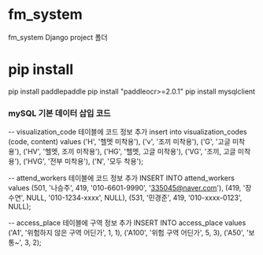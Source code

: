 # fm_system
fm_system Django  project 폴더

# pip install
pip install paddlepaddle 
pip install "paddleocr>=2.0.1" 
pip install mysqlclient 

### mySQL 기본 데이터 삽입 코드 ###
-- visualization_code 테이블에 코드 정보 추가
insert into visualization_codes (code, content)
values
	('H', '헬멧 미착용'),
	('v', '조끼 미착용'),
	('G', '고글 미착용'),
	('HV', '헬멧, 조끼 미착용'),
	('HG', '헬멧, 고글 미착용'),
	('VG', '조끼, 고글 미착용'),
	('HVG', '전부 미착용'),
	('N', '모두 착용');

-- attend_workers 테이블에 코드 정보 추가
INSERT INTO attend_workers values (501, '나승주', 419, '010-6601-9990', '335045@naver.com'), 
  (419, '장수연', NULL, '010-1234-xxxx', NULL), (531, '민경준', 419, '010-xxxx-0123', NULL);

-- access_place 테이블에 구역 정보 추가 
INSERT INTO access_place values ('A1', '위험하지 않은 구역 어딘가', 1, 1), ('A100', '위험 구역 어딘가', 5, 3), ('A50', '보통~', 3, 2);

